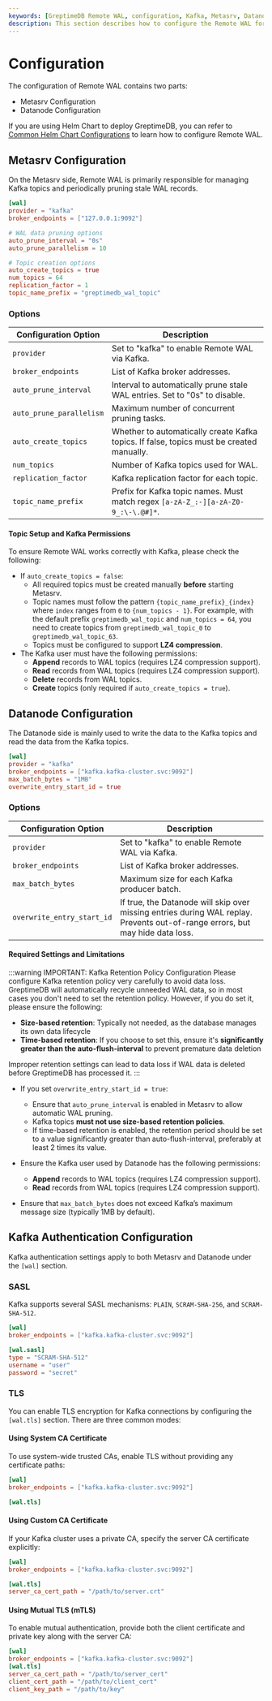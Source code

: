 ```yaml
---
keywords: [GreptimeDB Remote WAL, configuration, Kafka, Metasrv, Datanode, GreptimeDB]
description: This section describes how to configure the Remote WAL for GreptimeDB Cluster.
---
```

# Configuration

The configuration of Remote WAL contains two parts:

- Metasrv Configuration
- Datanode Configuration

If you are using Helm Chart to deploy GreptimeDB, you can refer to [Common Helm Chart Configurations](/user-guide/deployments-administration/deploy-on-kubernetes/common-helm-chart-configurations.md) to learn how to configure Remote WAL.

## Metasrv Configuration

On the Metasrv side, Remote WAL is primarily responsible for managing Kafka topics and periodically pruning stale WAL records.

```toml
[wal]
provider = "kafka"
broker_endpoints = ["127.0.0.1:9092"]

# WAL data pruning options
auto_prune_interval = "0s"
auto_prune_parallelism = 10

# Topic creation options
auto_create_topics = true
num_topics = 64
replication_factor = 1
topic_name_prefix = "greptimedb_wal_topic"
```

### Options

| Configuration Option     | Description                                                                              |
| ------------------------ | ---------------------------------------------------------------------------------------- |
| `provider`               | Set to "kafka" to enable Remote WAL via Kafka.                                           |
| `broker_endpoints`       | List of Kafka broker addresses.                                                          |
| `auto_prune_interval`    | Interval to automatically prune stale WAL entries. Set to "0s" to disable.               |
| `auto_prune_parallelism` | Maximum number of concurrent pruning tasks.                                              |
| `auto_create_topics`     | Whether to automatically create Kafka topics. If false, topics must be created manually. |
| `num_topics`             | Number of Kafka topics used for WAL.                                                     |
| `replication_factor`     | Kafka replication factor for each topic.                                                 |
| `topic_name_prefix`      | Prefix for Kafka topic names. Must match regex `[a-zA-Z_:-][a-zA-Z0-9_:\-\.@#]*`.        |

#### Topic Setup and Kafka Permissions 

To ensure Remote WAL works correctly with Kafka, please check the following:

- If `auto_create_topics = false`:
  - All required topics must be created manually **before** starting Metasrv.
  - Topic names must follow the pattern `{topic_name_prefix}_{index}` where `index` ranges from `0` to `{num_topics - 1}`. For example, with the default prefix `greptimedb_wal_topic` and `num_topics = 64`, you need to create topics from `greptimedb_wal_topic_0` to `greptimedb_wal_topic_63`.
  - Topics must be configured to support **LZ4 compression**.
- The Kafka user must have the following permissions:
  - **Append** records to WAL topics (requires LZ4 compression support).
  - **Read** records from WAL topics (requires LZ4 compression support).
  - **Delete** records from WAL topics.
  - **Create** topics (only required if `auto_create_topics = true`).

## Datanode Configuration

The Datanode side is mainly used to write the data to the Kafka topics and read the data from the Kafka topics.

```toml
[wal]
provider = "kafka"
broker_endpoints = ["kafka.kafka-cluster.svc:9092"]
max_batch_bytes = "1MB"
overwrite_entry_start_id = true
```

### Options

| Configuration Option       | Description                                                                                                                   |
| -------------------------- | ----------------------------------------------------------------------------------------------------------------------------- |
| `provider`                 | Set to "kafka" to enable Remote WAL via Kafka.                                                                                |
| `broker_endpoints`         | List of Kafka broker addresses.                                                                                               |
| `max_batch_bytes`          | Maximum size for each Kafka producer batch.                                                                                   |
| `overwrite_entry_start_id` | If true, the Datanode will skip over missing entries during WAL replay. Prevents out-of-range errors, but may hide data loss. |


#### Required Settings and Limitations

:::warning IMPORTANT: Kafka Retention Policy Configuration
Please configure Kafka retention policy very carefully to avoid data loss. GreptimeDB will automatically recycle unneeded WAL data, so in most cases you don't need to set the retention policy. However, if you do set it, please ensure the following:

- **Size-based retention**: Typically not needed, as the database manages its own data lifecycle
- **Time-based retention**: If you choose to set this, ensure it's **significantly greater than the auto-flush-interval** to prevent premature data deletion

Improper retention settings can lead to data loss if WAL data is deleted before GreptimeDB has processed it.
:::

- If you set `overwrite_entry_start_id = true`:
  - Ensure that `auto_prune_interval` is enabled in Metasrv to allow automatic WAL pruning.
  - Kafka topics **must not use size-based retention policies**.
  - If time-based retention is enabled, the retention period should be set to a value significantly greater than auto-flush-interval, preferably at least 2 times its value.

- Ensure the Kafka user used by Datanode has the following permissions:
  - **Append** records to WAL topics (requires LZ4 compression support).
  - **Read** records from WAL topics (requires LZ4 compression support).
- Ensure that `max_batch_bytes` does not exceed Kafka’s maximum message size (typically 1MB by default).

## Kafka Authentication Configuration

Kafka authentication settings apply to both Metasrv and Datanode under the `[wal]` section.

### SASL

Kafka supports several SASL mechanisms: `PLAIN`, `SCRAM-SHA-256`, and `SCRAM-SHA-512`.

```toml
[wal]
broker_endpoints = ["kafka.kafka-cluster.svc:9092"]

[wal.sasl]
type = "SCRAM-SHA-512"
username = "user"
password = "secret"
```

### TLS

You can enable TLS encryption for Kafka connections by configuring the `[wal.tls]` section. There are three common modes:

#### Using System CA Certificate

To use system-wide trusted CAs, enable TLS without providing any certificate paths:

```toml
[wal]
broker_endpoints = ["kafka.kafka-cluster.svc:9092"]

[wal.tls]
```

#### Using Custom CA Certificate

If your Kafka cluster uses a private CA, specify the server CA certificate explicitly:

```toml
[wal]
broker_endpoints = ["kafka.kafka-cluster.svc:9092"]

[wal.tls]
server_ca_cert_path = "/path/to/server.crt"
```

#### Using Mutual TLS (mTLS)

To enable mutual authentication, provide both the client certificate and private key along with the server CA:

```toml
[wal]
broker_endpoints = ["kafka.kafka-cluster.svc:9092"]
[wal.tls]
server_ca_cert_path = "/path/to/server_cert"
client_cert_path = "/path/to/client_cert"
client_key_path = "/path/to/key"
```

